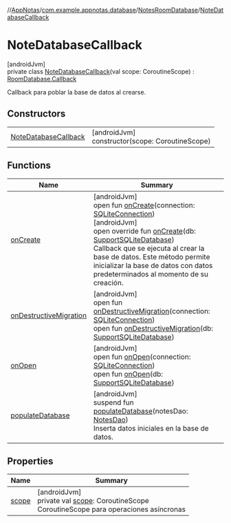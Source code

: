 //[AppNotas](../../../../index.md)/[com.example.appnotas.database](../../index.md)/[NotesRoomDatabase](../index.md)/[NoteDatabaseCallback](index.md)

# NoteDatabaseCallback

[androidJvm]\
private class [NoteDatabaseCallback](index.md)(val scope: CoroutineScope) : [RoomDatabase.Callback](https://developer.android.com/reference/kotlin/androidx/room/RoomDatabase.Callback.html)

Callback para poblar la base de datos al crearse.

## Constructors

| | |
|---|---|
| [NoteDatabaseCallback](-note-database-callback.md) | [androidJvm]<br>constructor(scope: CoroutineScope) |

## Functions

| Name | Summary |
|---|---|
| [onCreate](index.md#129191578%2FFunctions%2F-1837990189) | [androidJvm]<br>open fun [onCreate](index.md#129191578%2FFunctions%2F-1837990189)(connection: [SQLiteConnection](https://developer.android.com/reference/kotlin/androidx/sqlite/SQLiteConnection.html))<br>[androidJvm]<br>open override fun [onCreate](on-create.md)(db: [SupportSQLiteDatabase](https://developer.android.com/reference/kotlin/androidx/sqlite/db/SupportSQLiteDatabase.html))<br>Callback que se ejecuta al crear la base de datos. Este método permite inicializar la base de datos con datos predeterminados al momento de su creación. |
| [onDestructiveMigration](index.md#1393147178%2FFunctions%2F-1837990189) | [androidJvm]<br>open fun [onDestructiveMigration](index.md#1393147178%2FFunctions%2F-1837990189)(connection: [SQLiteConnection](https://developer.android.com/reference/kotlin/androidx/sqlite/SQLiteConnection.html))<br>open fun [onDestructiveMigration](index.md#-1350530802%2FFunctions%2F-1837990189)(db: [SupportSQLiteDatabase](https://developer.android.com/reference/kotlin/androidx/sqlite/db/SupportSQLiteDatabase.html)) |
| [onOpen](index.md#1627010316%2FFunctions%2F-1837990189) | [androidJvm]<br>open fun [onOpen](index.md#1627010316%2FFunctions%2F-1837990189)(connection: [SQLiteConnection](https://developer.android.com/reference/kotlin/androidx/sqlite/SQLiteConnection.html))<br>open fun [onOpen](index.md#-2123104528%2FFunctions%2F-1837990189)(db: [SupportSQLiteDatabase](https://developer.android.com/reference/kotlin/androidx/sqlite/db/SupportSQLiteDatabase.html)) |
| [populateDatabase](populate-database.md) | [androidJvm]<br>suspend fun [populateDatabase](populate-database.md)(notesDao: [NotesDao](../../-notes-dao/index.md))<br>Inserta datos iniciales en la base de datos. |

## Properties

| Name | Summary |
|---|---|
| [scope](scope.md) | [androidJvm]<br>private val [scope](scope.md): CoroutineScope<br>CoroutineScope para operaciones asíncronas |
